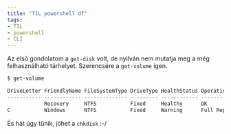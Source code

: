 ```yaml
---
title: "TIL powershell df"
tags:
- TIL
- powershell
- CLI
---
```


Az első gondolatom a `get-disk` volt, de nyilván nem mutatja meg a még felhasználható tárhelyet. Szerencsére a `get-volume` igen.

```powershell
$ get-volume

DriveLetter FriendlyName FileSystemType DriveType HealthStatus OperationalStatus  SizeRemaining      Size
----------- ------------ -------------- --------- ------------ -----------------  -------------      ----
            Recovery     NTFS           Fixed     Healthy      OK                       4.35 GB   4.77 GB
C           Windows      NTFS           Fixed     Warning      Full Repair Needed       28.8 GB 471.56 GB
```

És hát úgy tűnik, jöhet a `chkdisk` :-/